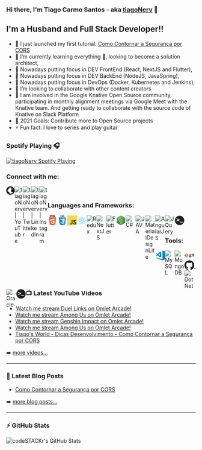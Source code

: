 ### Hi there, I'm Tiago Carmo Santos - aka [tiagoNerv][course] 👋

<!-- [![Website](https://miro.medium.com/fit/c/40/40/1*HH5yIWs5L9U2814AYM1rZw.gif)](https://medium.com/@tiagocarmosantos)
[![Twitter Follow](https://pbs.twimg.com/profile_images/1364817710/contra_luz_400x400.jpg)](https://twitter.com/tiagocarmosanto) -->

## I'm a Husband and Full Stack Developer!!

- 🔭 I just launched my first tutorial: [Como Contornar a Segurança por CORS][website]
- 🌱 I’m currently learning everything 🤣, looking to become a solution architect,
- 🌱 Nowadays putting focus in DEV FrontEnd (React, NextJS and Flutter),
- 🌱 Nowadays putting focus in DEV BackEnd (NodeJS, JavaSpring), 
- 🌱 Nowadays putting focus in DevOps (Docker, Kubernetes and Jenkins),
- 👯 I’m looking to collaborate with other content creators
- 👯 I am involved in the Google Knative Open Source community, participating in monthly alignment meetings via Google Meet with the Knative team. And getting ready to collaborate with the source code of Knative on Slack Platform
- 🥅 2021 Goals: Contribute more to Open Source projects
- ⚡ Fun fact: I love to series and play guitar

### Spotify Playing 🎧

[<img src="https://mir-s3-cdn-cf.behance.net/project_modules/max_1200/834de383681943.5d8a9b0e5b13f.gif" alt="tiagoNerv Spotify Playing" width="350" />](https://open.spotify.com/user/12152612751)

### Connect with me:

[<img align="left" alt="tiagoNerv | Medium" width="22px" src="https://raw.githubusercontent.com/iconic/open-iconic/master/svg/globe.svg" />][website]
[<img align="left" alt="tiagoNerv | YouTube" width="22px" src="https://cdn.jsdelivr.net/npm/simple-icons@v3/icons/youtube.svg" />][youtube]
[<img align="left" alt="tiagoNerv | Twitter" width="22px" src="https://cdn.jsdelivr.net/npm/simple-icons@v3/icons/twitter.svg" />][twitter]
[<img align="left" alt="tiagoNerv | LinkedIn" width="22px" src="https://cdn.jsdelivr.net/npm/simple-icons@v3/icons/linkedin.svg" />][linkedin]
[<img align="left" alt="tiagoNerv | Instagram" width="22px" src="https://cdn.jsdelivr.net/npm/simple-icons@v3/icons/instagram.svg" />][instagram]

<br />

### Languages and Frameworks:

[<img align="left" alt="HTML5" width="26px" src="https://raw.githubusercontent.com/github/explore/80688e429a7d4ef2fca1e82350fe8e3517d3494d/topics/html/html.png" />][gitRepo]
[<img align="left" alt="CSS3" width="26px" src="https://raw.githubusercontent.com/github/explore/80688e429a7d4ef2fca1e82350fe8e3517d3494d/topics/css/css.png" />][gitRepo]
[<img align="left" alt="JavaScript" width="26px" src="https://raw.githubusercontent.com/github/explore/80688e429a7d4ef2fca1e82350fe8e3517d3494d/topics/javascript/javascript.png" />][gitRepo]
[<img align="left" alt="React" width="26px" src="https://raw.githubusercontent.com/github/explore/80688e429a7d4ef2fca1e82350fe8e3517d3494d/topics/react/react.png" />][gitRepo]
[<img align="left" alt="Redux" width="26px" src="https://camo.githubusercontent.com/a664defdd5c2ec93a3fbfb51e0f2aaafa5dc57bf1e13aa47456ced037b3cebe8/68747470733a2f2f676574626f6f7473747261702e636f6d2f646f63732f352e302f6173736574732f6272616e642f626f6f7473747261702d6c6f676f2d736861646f772e706e67" />][gitRepo]
[<img align="left" alt="NextJS" width="26px" src="https://images.ctfassets.net/23aumh6u8s0i/c04wENP3FnbevwdWzrePs/1e2739fa6d0aa5192cf89599e009da4e/nextjs" />][gitRepo]
[<img align="left" alt="Flutter" width="26px" src="https://i.pinimg.com/originals/c1/65/1f/c1651f598d212acdfe551f103548e495.png" />][gitRepo]
[<img align="left" alt="Node.js" width="26px" src="https://raw.githubusercontent.com/github/explore/80688e429a7d4ef2fca1e82350fe8e3517d3494d/topics/nodejs/nodejs.png" />][gitRepo]
[<img align="left" alt="C#" width="26px" src="https://growiz.com.br/wp-content/uploads/2020/08/kisspng-c-programming-language-logo-microsoft-visual-stud-atlas-portfolio-5b899192d7c600.1628571115357423548838.png" />][gitRepo]
[<img align="left" alt="JAVA" width="26px" src="https://upload.wikimedia.org/wikipedia/pt/thumb/3/30/Java_programming_language_logo.svg/1200px-Java_programming_language_logo.svg.png" />][gitRepo]
[<img align="left" alt="MaterialDesignLite" width="26px" src="https://cms-assets.tutsplus.com/uploads/users/30/posts/24370/preview_image/mdl.png" />][gitRepo]
[<img align="left" alt="AngularJS" width="26px" src="https://img2.gratispng.com/20180701/rht/kisspng-angularjs-logo-javascript-security-token-5b38e22b8a3f38.7851363415304545715663.jpg" />][gitRepo]
[<img align="left" alt="JQuery" width="26px" src="https://logodownload.org/wp-content/uploads/2017/10/jquery-logo.png" />][gitRepo]
[<img align="left" alt="Terminal" width="26px" src="https://raw.githubusercontent.com/github/explore/80688e429a7d4ef2fca1e82350fe8e3517d3494d/topics/terminal/terminal.png" />][gitRepo]

<br />
<br />

### Tools:

[<img align="left" alt="Visual Studio Code" width="26px" src="https://raw.githubusercontent.com/github/explore/80688e429a7d4ef2fca1e82350fe8e3517d3494d/topics/visual-studio-code/visual-studio-code.png" />][gitRepo]
[<img align="left" alt="MySQL" width="26px" src="http://lrodrigo.sgs.lncc.br/wp/wp-content/uploads/2017/11/mysql_hosting.png" />][gitRepo]
[<img align="left" alt="MongoDB" width="26px" src="https://media-exp1.licdn.com/dms/image/C560BAQGC029P7UbAMQ/company-logo_200_200/0/1562088387077?e=2159024400&v=beta&t=lEY4Obku1xJ3BB_BpN3Np9ILy8_zaB1_yjsfH9A57qs" />][gitRepo]
[<img align="left" alt="Git" width="26px" src="https://raw.githubusercontent.com/github/explore/80688e429a7d4ef2fca1e82350fe8e3517d3494d/topics/git/git.png" />][gitRepo]
[<img align="left" alt="GitHub" width="26px" src="https://raw.githubusercontent.com/github/explore/78df643247d429f6cc873026c0622819ad797942/topics/github/github.png" />][gitRepo]
[<img align="left" alt="DotNet" width="26px" src="https://dejanstojanovic.net/media/131809/1x1.png" />][gitRepo]
[<img align="left" alt="Oracle" width="26px" src="https://1.bp.blogspot.com/-qPXInhFPI7I/XYIzpSov7II/AAAAAAAALLA/zbDYpdCC0gcoegUaQbV8lL_bWEKXjSIaACLcBGAsYHQ/s1600/oracle-cloud-logo.png" />][gitRepo]
[<img align="left" alt="Terminal" width="26px" src="https://raw.githubusercontent.com/github/explore/80688e429a7d4ef2fca1e82350fe8e3517d3494d/topics/terminal/terminal.png" />][gitRepo]


<br />
<br />

---

### 📺 Latest YouTube Videos
<!-- YOUTUBE:START -->
- [Watch me stream Duel Links on Omlet Arcade!](https://www.youtube.com/watch?v=v4JC1EdSDAo)
- [Watch me stream Among Us on Omlet Arcade!](https://www.youtube.com/watch?v=3DKyaqZoQoQ)
- [Watch me stream Genshin Impact on Omlet Arcade!](https://www.youtube.com/watch?v=l3Y_1x4Kbow)
- [Watch me stream Among Us on Omlet Arcade!](https://www.youtube.com/watch?v=hejKRmRSlis)
- [Tiago's World - Dicas Desenvolvimento - Como Contornar a Segurança por CORS](https://www.youtube.com/watch?v=POCP4g6wuRY)
<!-- YOUTUBE:END -->

➡️ [more videos...][youtube]

---
### 📕 Latest Blog Posts

<!-- BLOG-POST-LIST:START -->
- [Como Contornar a Segurança por CORS](https://medium.com/@tiagocarmosantos/como-contornar-a-seguran%C3%A7a-por-cors-8634f501d3ef?source=rss-23e91311bad6------2)
<!-- BLOG-POST-LIST:END -->

➡️ [more blog posts...][website]

---

<!-- <details>
  <summary>:zap: Recent GitHub Activity</summary>
  
<!--START_SECTION:activity-->
<!-- 1. ❌ Closed PR [#1](https://github.com/codeSTACKr/spotify-now-playing/pull/1) in [codeSTACKr/spotify-now-playing](https://github.com/codeSTACKr/spotify-now-playing)
1. 🗣 Commented on [#1](https://github.com/codeSTACKr/spotify-now-playing/issues/1) in [codeSTACKr/spotify-now-playing](https://github.com/codeSTACKr/spotify-now-playing)
2. ❗️ Closed issue [#8](https://github.com/codeSTACKr/free-developer-resources/issues/8) in [codeSTACKr/free-developer-resources](https://github.com/codeSTACKr/free-developer-resources)
3. 🗣 Commented on [#8](https://github.com/codeSTACKr/free-developer-resources/issues/8) in [codeSTACKr/free-developer-resources](https://github.com/codeSTACKr/free-developer-resources)
4. 🗣 Commented on [#7](https://github.com/codeSTACKr/free-developer-resources/issues/7) in [codeSTACKr/free-developer-resources](https://github.com/codeSTACKr/free-developer-resources) -->
<!--END_SECTION:activity-->

<!-- </details> -->

<!-- <details> -->
  <!-- <summary>:zap: GitHub Stats</summary> -->
  
  ### ⚡ GitHub Stats

  <img align="left" alt="codeSTACKr's GitHub Stats" src="https://github-readme-stats.codestackr.vercel.app/api?username=tiagocarmosantos&show_icons=true&hide_border=true" />

<!-- </details> -->

[website]: https://medium.com/@tiagocarmosantos
[course]: https://www.sololearn.com/profile/2138389
[devTips]: https://www.youtube.com/watch?v=POCP4g6wuRY&list=PLsV2-6O9IAyks7BmbdYB0VmM154ai_Ssg
[twitter]: https://twitter.com/tiagocarmosanto
[youtube]: https://www.youtube.com/c/TiagoCarmoSantos
[instagram]: https://www.instagram.com/tiagocarmosantos/
[linkedin]: https://www.linkedin.com/in/tiagocarmosantos/
[webdevplaylist]: https://deezer.page.link/czqgCocTkzY5QHYQ9
[jsplaylist]: https://open.spotify.com/playlist/25awem2URSig7O35PJ0Eyu?si=a223c9e6dcd4491e
[cssplaylist]: https://open.spotify.com/playlist/37i9dQZF1DZ06evO1MEzV6?si=3b189b478ac6436e
[reactplaylist]: https://open.spotify.com/artist/6KImCVD70vtIoJWnq6nGn3?si=qt7rtI2GQAGAsGurtEFlBw
[gitRepo]: https://github.com/tiagocarmosantos?tab=repositories
